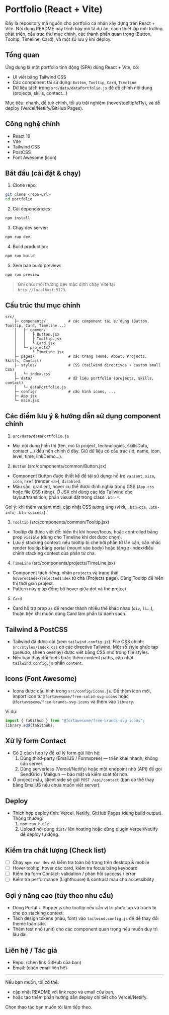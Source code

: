 # Portfolio (React + Vite)

Đây là repository mã nguồn cho portfolio cá nhân xây dựng trên React + Vite. Nội dung README này trình bày mô tả dự án, cách thiết lập môi trường phát triển, cấu trúc thư mục chính, các thành phần quan trọng (Button, Tooltip, Timeline, Card), và một số lưu ý khi deploy.

## Tổng quan

Ứng dụng là một portfolio tĩnh động (SPA) dùng React + Vite, có:

- UI viết bằng Tailwind CSS
- Các component tái sử dụng: `Button`, `Tooltip`, `Card`, `Timeline`
- Dữ liệu tách trong `src/data/dataPortfolio.js` để dễ chỉnh nội dung (projects, skills, contact...)

Mục tiêu: nhanh, dễ tuỳ chỉnh, tối ưu trải nghiệm (hover/tooltip/a11y), và dễ deploy (Vercel/Netlify/GitHub Pages).

## Công nghệ chính

- React 19
- Vite
- Tailwind CSS
- PostCSS
- Font Awesome (icon)

## Bắt đầu (cài đặt & chạy)

1. Clone repo:

```bash
git clone <repo-url>
cd portfolio
```

2. Cài dependencies:

```bash
npm install
```

3. Chạy dev server:

```bash
npm run dev
```

4. Build production:

```bash
npm run build
```

5. Xem bản build preview:

```bash
npm run preview
```

> Ghi chú: môi trường dev mặc định chạy Vite tại `http://localhost:5173`.

## Cấu trúc thư mục chính

```
src/
	├─ components/          # các component tái sử dụng (Button, Tooltip, Card, Timeline...)
	│   ├─ common/
	│   │   ├ Button.jsx
	│   │   ├ Tooltip.jsx
	│   │   └ Card.jsx
	│   └─ projects/
	│       └ TimeLine.jsx
	├─ pages/               # các trang (Home, About, Projects, Skills, Contact)
	├─ styles/              # CSS (tailwind directives + custom small CSS)
	│   └─ index.css
	├─ data/                # dữ liệu portfolio (projects, skills, contact)
	│   └─ dataPortfolio.js
	├─ config/              # cấu hình icons, ...
	├─ App.jsx
	└─ main.jsx
```

## Các điểm lưu ý & hướng dẫn sử dụng component chính

1. `src/data/dataPortfolio.js`

- Mọi nội dung hiển thị (tên, mô tả project, technologies, skillsData, contact ...) đều nên chỉnh ở đây. Giữ dữ liệu có cấu trúc (id, name, icon, level, time, linkDemo...).

2. `Button` (src/components/common/Button.jsx)

- Component Button được thiết kế để tái sử dụng: hỗ trợ `variant`, `size`, `icon`, `href` (render `<a>`), `disabled`.
- Màu sắc, gradient, hover cụ thể được định nghĩa trong CSS (`App.css` hoặc file CSS riêng). Ở JSX chỉ dùng các lớp Tailwind cho layout/transition; phần visual đặt trong class `.btn-*`.

Gợi ý: khi thêm variant mới, cập nhật CSS tương ứng (ví dụ `.btn-cta`, `.btn-info`, `.btn-success`).

3. `Tooltip` (src/components/common/Tooltip.jsx)

- Tooltip đã được viết để: hiển thị khi hover/focus, hoặc controlled bằng prop `visible` (dùng cho Timeline khi dot được chọn).
- Lưu ý stacking context: nếu tooltip bị che bởi phần tử lân cận, cân nhắc render tooltip bằng portal (mount vào body) hoặc tăng z-index/điều chỉnh stacking context của phần tử cha.

4. `TimeLine` (src/components/projects/TimeLine.jsx)

- Component tách riêng, nhận `projects` và trạng thái `hoveredIndex`/`selectedIndex` từ cha (Projects page). Dùng Tooltip để hiển thị thời gian project.
- Pattern này giúp đồng bộ hover giữa dot và thẻ project.

5. `Card`

- Card hỗ trợ prop `as` để render thành nhiều thẻ khác nhau (`div`, `li`...), thuận tiện khi muốn dùng Card làm phần tử danh sách.

## Tailwind & PostCSS

- Tailwind đã được cài (xem `tailwind.config.js`). File CSS chính: `src/styles/index.css` có các directive Tailwind. Một số style phức tạp (pseudo, sheen overlay) được viết bằng CSS nhỏ trong file styles.
- Nếu bạn thay đổi fonts hoặc thêm content paths, cập nhật `tailwind.config.js` phần `content`.

## Icons (Font Awesome)

- Icons được cấu hình trong `src/config/icons.js`. Để thêm icon mới, import icon từ `@fortawesome/free-solid-svg-icons` hoặc `@fortawesome/free-brands-svg-icons` và thêm vào `library`.

Ví dụ:

```js
import { faGithub } from "@fortawesome/free-brands-svg-icons";
library.add(faGithub);
```

## Xử lý form Contact

- Có 2 cách hợp lý để xử lý form gửi liên hệ:
  1.  Dùng third-party (EmailJS / Formspree) — triển khai nhanh, không cần server.
  2.  Dùng serverless (Vercel/Netlify) hoặc một endpoint nhỏ (API) để gọi SendGrid / Mailgun — bảo mật và kiểm soát tốt hơn.
- Ở project mẫu, client side sẽ gửi `POST /api/contact` (bạn có thể thay bằng EmailJS nếu chưa muốn viết server).

## Deploy

- Thích hợp deploy tĩnh: Vercel, Netlify, GitHub Pages (dùng build output). Thông thường:
  1.  `npm run build`
  2.  Upload nội dung `dist/` lên hosting hoặc dùng plugin Vercel/Netlify để deploy tự động.

## Kiểm tra chất lượng (Check list)

- [ ] Chạy `npm run dev` và kiểm tra toàn bộ trang trên desktop & mobile
- [ ] Hover tooltip, hover các card, kiểm tra focus bằng keyboard
- [ ] Kiểm tra form Contact: validation / phản hồi success / error
- [ ] Kiểm tra performance (Lighthouse) & contrast màu cho accessibility

## Gợi ý nâng cao (tùy theo nhu cầu)

- Dùng Portal + Popper.js cho tooltip nếu cần vị trí phức tạp và tránh bị che do stacking context.
- Tách design tokens (màu, font) vào `tailwind.config.js` để dễ thay đổi theme toàn site.
- Thêm test nhỏ (unit) cho các component quan trọng nếu muốn duy trì lâu dài.

## Liên hệ / Tác giả

- Repo: (chèn link GitHub của bạn)
- Email: (chèn email liên hệ)

---

Nếu bạn muốn, tôi có thể:

- cập nhật README với link repo và email của bạn,
- hoặc tạo thêm phần hướng dẫn deploy chi tiết cho Vercel/Netlify.

Chọn thao tác bạn muốn tôi làm tiếp theo.
